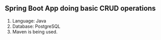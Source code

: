 ## Spring Boot App doing basic CRUD operations

1. Language: Java
2. Database: PostgreSQL
3. Maven is being used.
